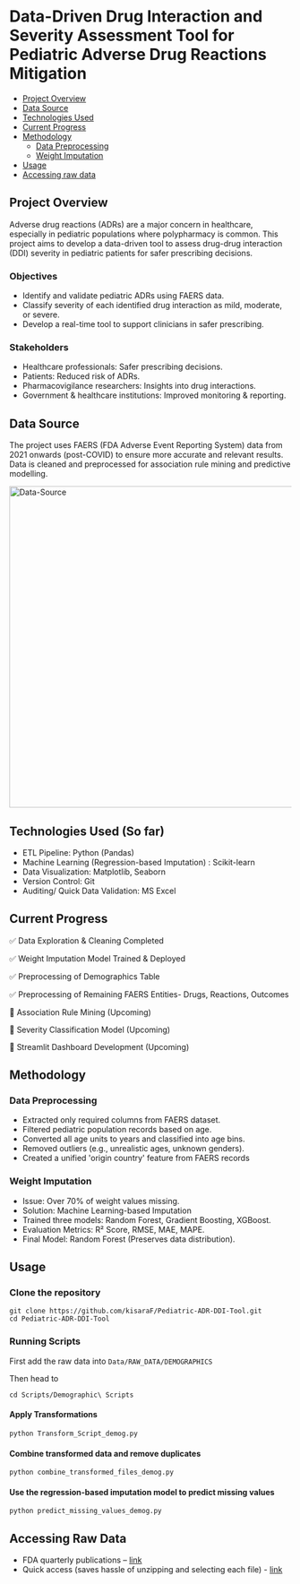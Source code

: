 # Data-Driven Drug Interaction and Severity Assessment Tool for Pediatric Adverse Drug Reactions Mitigation

* [Project Overview](#ovr)
* [Data Source](#erd)
* [Technologies Used](#tech)
* [Current Progress](#ip)
* [Methodology](#method)
	* [Data Preprocessing](#prep)
	* [Weight Imputation](#impute)
* [Usage](#using)
* [Accessing raw data](#access)

## <a name= "ovr"></a>Project Overview
Adverse drug reactions (ADRs) are a major concern in healthcare, especially in pediatric populations where polypharmacy is common. This project aims to develop a data-driven tool to assess drug-drug interaction (DDI) severity in pediatric patients for safer prescribing decisions.

### Objectives
* Identify and validate pediatric ADRs using FAERS data.
* Classify severity of each identified drug interaction as mild, moderate, or severe.
* Develop a real-time tool to support clinicians in safer prescribing.

### Stakeholders
* Healthcare professionals: Safer prescribing decisions.
* Patients: Reduced risk of ADRs.
* Pharmacovigilance researchers: Insights into drug interactions.
* Government & healthcare institutions: Improved monitoring & reporting.

## <a name= "erd"></a>Data Source
The project uses FAERS (FDA Adverse Event Reporting System) data from 2021 onwards (post-COVID) to ensure more accurate and relevant results. Data is cleaned and preprocessed for association rule mining and predictive modelling.


<img width="574" alt="Data-Source" src="https://github.com/user-attachments/assets/4e7a23d9-c8c7-4ec4-9b22-529c3744072e">

## <a name= "tech"></a>Technologies Used (So far)
* ETL Pipeline: Python (Pandas)
* Machine Learning (Regression-based Imputation) : Scikit-learn
* Data Visualization: Matplotlib, Seaborn
* Version Control: Git
* Auditing/ Quick Data Validation: MS Excel

## <a name= "ip"></a>Current Progress
✅ Data Exploration & Cleaning Completed

✅ Weight Imputation Model Trained & Deployed

✅ Preprocessing of Demographics Table

✅ Preprocessing of Remaining FAERS Entities- Drugs, Reactions, Outcomes

🔲 Association Rule Mining (Upcoming)

🔲 Severity Classification Model (Upcoming)

🔲 Streamlit Dashboard Development (Upcoming)

## <a name= "method"></a>Methodology

### <a name= "prep"></a>Data Preprocessing
* Extracted only required columns from FAERS dataset.
* Filtered pediatric population records based on age.
* Converted all age units to years and classified into age bins.
* Removed outliers (e.g., unrealistic ages, unknown genders).
* Created a unified 'origin country' feature from FAERS records

### <a name= "impute"></a>Weight Imputation
* Issue: Over 70% of weight values missing.
* Solution: Machine Learning-based Imputation
* Trained three models: Random Forest, Gradient Boosting, XGBoost.
* Evaluation Metrics: R² Score, RMSE, MAE, MAPE.
* Final Model: Random Forest (Preserves data distribution).

## <a name= "using"></a>Usage

### Clone the repository
```
git clone https://github.com/kisaraF/Pediatric-ADR-DDI-Tool.git
cd Pediatric-ADR-DDI-Tool
```

### Running Scripts
First add the raw data into `Data/RAW_DATA/DEMOGRAPHICS`

Then head to 
```
cd Scripts/Demographic\ Scripts 
```

#### Apply Transformations
```
python Transform_Script_demog.py
```

#### Combine transformed data and remove duplicates
```
python combine_transformed_files_demog.py
```

#### Use the regression-based imputation model to predict missing values
```
python predict_missing_values_demog.py
```

## <a name= "access"></a>Accessing Raw Data
* FDA quarterly publications – <a href='https://fis.fda.gov/extensions/FPD-QDE-FAERS/FPD-QDE-FAERS.html'>link</a>
* Quick access (saves hassle of unzipping and selecting each file) - <a href='https://drive.google.com/drive/folders/1g561wpNAcK3QvFaqeqVWhvjjKbEaoZU3?usp=drive_link'>link</a>
